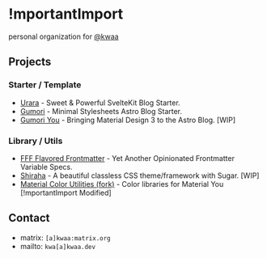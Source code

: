 # !mportantImport

personal organization for [@kwaa](https://github.com/kwaa)

## Projects

### Starter / Template

- [Urara](https://github.com/importantimport/urara) - Sweet & Powerful SvelteKit Blog Starter.
- [Gumori](https://github.com/importantimport/gumori) - Minimal Stylesheets Astro Blog Starter.
- [Gumori You](https://github.com/importantimport/gumori-you) - Bringing Material Design 3 to the Astro Blog. [WIP]

### Library / Utils

- [FFF Flavored Frontmatter](https://github.com/importantimport/fff) - Yet Another Opinionated Frontmatter Variable Specs.
- [Shiraha](https://github.com/importantimport/shiraha) - A beautiful classless CSS theme/framework with Sugar. [WIP]
- [Material Color Utilities (fork)](https://github.com/importantimport/material-color-utilities) - Color libraries for Material You [!mportantImport Modified]

## Contact

- matrix: `[a]kwaa:matrix.org`
- mailto: `kwa[a]kwaa.dev`
